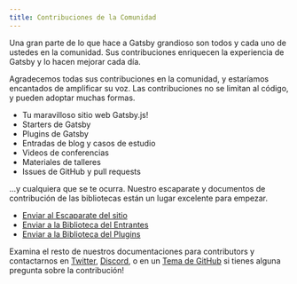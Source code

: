```yaml
---
title: Contribuciones de la Comunidad
---
```


Una gran parte de lo que hace a Gatsby grandioso son todos y cada uno de ustedes en la comunidad. Sus contribuciones enriquecen la experiencia de Gatsby y lo hacen mejorar cada día.

Agradecemos todas sus contribuciones en la comunidad, y estaríamos encantados de amplificar su voz. Las contribuciones no se limitan al código, y pueden adoptar muchas formas.

- Tu maravilloso sitio web Gatsby.js!
- Starters de Gatsby
- Plugins de Gatsby
- Entradas de blog y casos de estudio
- Videos de conferencias
- Materiales de talleres
- Issues de GitHub y pull requests

...y cualquiera que se te ocurra. Nuestro escaparate y documentos de contribución de las bibliotecas están un lugar excelente para empezar.

- [Enviar al Escaparate del sitio](/contributing/site-showcase-submissions)
- [Enviar a la Biblioteca del Entrantes](/contributing/submit-to-starter-library/)
- [Enviar a la Biblioteca del Plugins](/contributing/submit-to-plugin-library/)

Examina el resto de nuestros documentaciones para contributors y contactarnos en [Twitter](https://twitter.com/gatsbyjs), [Discord](https://gatsby.dev/discord), o en un [Tema de GitHub](/contributing/how-to-file-an-issue/) si tienes alguna pregunta sobre la contribución!
